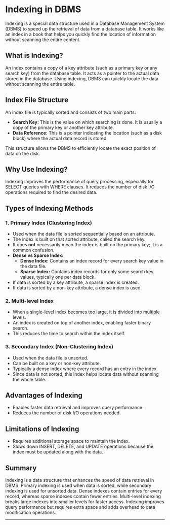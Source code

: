 # Indexing in DBMS

Indexing is a special data structure used in a Database Management System (DBMS) to speed up the retrieval of data from a database table. It works like an index in a book that helps you quickly find the location of information without scanning the entire content.

## What is Indexing?

An index contains a copy of a key attribute (such as a primary key or any search key) from the database table. It acts as a pointer to the actual data stored in the database. Using indexing, DBMS can quickly locate the data without scanning the entire table.

## Index File Structure

An index file is typically sorted and consists of two main parts:

- **Search Key:** This is the value on which searching is done. It is usually a copy of the primary key or another key attribute.
- **Data Reference:** This is a pointer indicating the location (such as a disk block) where the actual data record is stored.

This structure allows the DBMS to efficiently locate the exact position of data on the disk.

## Why Use Indexing?

Indexing improves the performance of query processing, especially for SELECT queries with WHERE clauses. It reduces the number of disk I/O operations required to find the desired data.

## Types of Indexing Methods

### 1. Primary Index (Clustering Index)

- Used when the data file is sorted sequentially based on an attribute.
- The index is built on that sorted attribute, called the search key.
- It does **not** necessarily mean the index is built on the primary key; it is a common confusion.
- **Dense vs Sparse Index:**
  - **Dense Index:** Contains an index record for every search key value in the data file.
  - **Sparse Index:** Contains index records for only some search key values, typically one per data block.
- If data is sorted by a key attribute, a sparse index is created.
- If data is sorted by a non-key attribute, a dense index is used.

### 2. Multi-level Index

- When a single-level index becomes too large, it is divided into multiple levels.
- An index is created on top of another index, enabling faster binary search.
- This reduces the time to search within the index itself.

### 3. Secondary Index (Non-Clustering Index)

- Used when the data file is unsorted.
- Can be built on a key or non-key attribute.
- Typically a dense index where every record has an entry in the index.
- Since data is not sorted, this index helps locate data without scanning the whole table.

## Advantages of Indexing

- Enables faster data retrieval and improves query performance.
- Reduces the number of disk I/O operations needed.

## Limitations of Indexing

- Requires additional storage space to maintain the index.
- Slows down INSERT, DELETE, and UPDATE operations because the index must be updated along with the data.

## Summary

Indexing is a data structure that enhances the speed of data retrieval in DBMS. Primary indexing is used when data is sorted, while secondary indexing is used for unsorted data. Dense indexes contain entries for every record, whereas sparse indexes contain fewer entries. Multi-level indexing breaks large indexes into smaller levels for faster access. Indexing improves query performance but requires extra space and adds overhead to data modification operations.

---